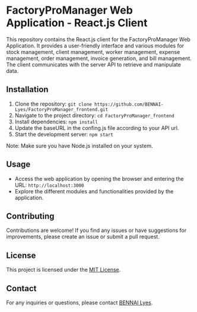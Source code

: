 # FactoryProManager Web Application - React.js Client

This repository contains the React.js client for the FactoryProManager Web Application. It provides a user-friendly interface and various modules for stock management, client management, worker management, expense management, order management, invoice generation, and bill management. The client communicates with the server API to retrieve and manipulate data.

## Installation

1. Clone the repository: `git clone https://github.com/BENNAI-Lyes/FactoryProManager_frontend.git`
2. Navigate to the project directory: `cd FactoryProManager_frontend`
3. Install dependencies: `npm install`
4. Update the baseURL in the confing.js file according to your API url.
5. Start the development server: `npm start`

Note: Make sure you have Node.js installed on your system.

## Usage

- Access the web application by opening the browser and entering the URL: `http://localhost:3000`
- Explore the different modules and functionalities provided by the application.

## Contributing

Contributions are welcome! If you find any issues or have suggestions for improvements, please create an issue or submit a pull request.

## License

This project is licensed under the [MIT License](https://opensource.org/license/mit/).

## Contact

For any inquiries or questions, please contact [BENNAI Lyes](mailto:bennailyes19@gmail.com).
